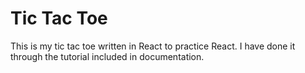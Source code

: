 # Tic Tac Toe
This is my tic tac toe written in React to practice React.
I have done it through the tutorial included in documentation.
